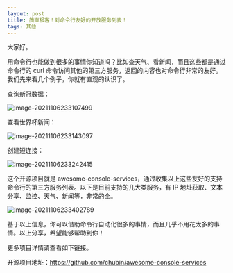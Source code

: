 ```yaml
---
layout: post
title: 简直极客！对命令行友好的开放服务列表！
tags: 其他
---
```


大家好。

用命令行也能做到很多的事情你知道吗？比如查天气、看新闻，而且这些都是通过命令行的 curl 命令访问其他的第三方服务，返回的内容也对命令行非常的友好。我们先来看几个例子，你就有直观的认识了。

查询新冠数据：

![image-20211106233107499](https://7465-test-3c9b5e-books-1301492295.tcb.qcloud.la/images/compress_image-20211106233107499.png)

查看世界杯新闻：

![image-20211106233143097](https://7465-test-3c9b5e-books-1301492295.tcb.qcloud.la/images/compress_image-20211106233143097.png)

创建短连接：

![image-20211106233242415](https://7465-test-3c9b5e-books-1301492295.tcb.qcloud.la/images/compress_image-20211106233242415.png)

这个开源项目就是 awesome-console-services，通过收集以上这些友好的支持命令行的第三方服务列表。以下是目前支持的几大类服务，有 IP 地址获取、文本分享、监控、天气、新闻等，非常的全。

![image-20211106233402789](https://7465-test-3c9b5e-books-1301492295.tcb.qcloud.la/images/compress_image-20211106233402789.png)

基于以上信息，你可以借助命令行自动化很多的事情，而且几乎不用花太多的事情。以上分享，希望能够帮助到你！

更多项目详情请查看如下链接。

开源项目地址：https://github.com/chubin/awesome-console-services
